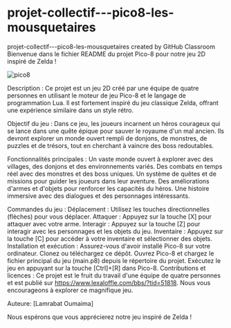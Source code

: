 # projet-collectif---pico8-les-mousquetaires
projet-collectif---pico8-les-mousquetaires created by GitHub Classroom
Bienvenue dans le fichier README du projet Pico-8 pour notre jeu 2D inspiré de Zelda !

![pico8](https://github.com/Oumaimalam1/projet-collectif---pico8-les-mousquetaires/assets/124173725/a141d603-a980-429f-8ccc-cddb3b2d7d37)

Description :
Ce projet est un jeu 2D créé par une équipe de quatre personnes en utilisant le moteur de jeu Pico-8 et le langage de programmation Lua. Il est fortement inspiré du jeu classique Zelda, offrant une expérience similaire dans un style rétro.

Objectif du jeu :
Dans ce jeu, les joueurs incarnent un héros courageux qui se lance dans une quête épique pour sauver le royaume d'un mal ancien. Ils devront explorer un monde ouvert rempli de donjons, de monstres, de puzzles et de trésors, tout en cherchant à vaincre des boss redoutables.

Fonctionnalités principales :
Un vaste monde ouvert à explorer avec des villages, des donjons et des environnements variés.
Des combats en temps réel avec des monstres et des boss uniques.
Un système de quêtes et de missions pour guider les joueurs dans leur aventure.
Des améliorations d'armes et d'objets pour renforcer les capacités du héros.
Une histoire immersive avec des dialogues et des personnages intéressants.

Commandes du jeu :
Déplacement : Utilisez les touches directionnelles (flèches) pour vous déplacer.
Attaquer : Appuyez sur la touche [X] pour attaquer avec votre arme.
Interagir : Appuyez sur la touche [Z] pour interagir avec les personnages et les objets du jeu.
Inventaire : Appuyez sur la touche [C] pour accéder à votre inventaire et sélectionner des objets.
Installation et exécution :
Assurez-vous d'avoir installé Pico-8 sur votre ordinateur.
Clonez ou téléchargez ce dépôt.
Ouvrez Pico-8 et chargez le fichier principal du jeu (main.p8) depuis le répertoire du projet.
Exécutez le jeu en appuyant sur la touche [Ctrl]+[R] dans Pico-8.
Contributions et licences :
Ce projet est le fruit du travail d'une équipe de quatre personnes et est publié sur https://www.lexaloffle.com/bbs/?tid=51818. Nous vous encourageons à explorer ce magnifique jeu.

Auteure:
[Lamrabat Oumaima]

Nous espérons que vous apprécierez notre jeu inspiré de Zelda !
